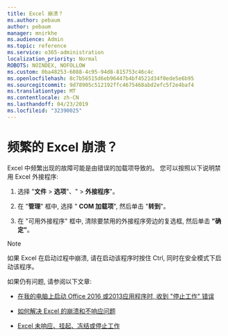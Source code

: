 ```yaml
---
title: Excel 崩溃？
ms.author: pebaum
author: pebaum
manager: mnirkhe
ms.audience: Admin
ms.topic: reference
ms.service: o365-administration
localization_priority: Normal
ROBOTS: NOINDEX, NOFOLLOW
ms.custom: 0ba48253-6088-4c95-94d8-815753c46c4c
ms.openlocfilehash: 8c7b56515d6eb96447b4bf4521d34f0ede5e6b95
ms.sourcegitcommit: 9d78905c512192ffc4675468abd2efc5f2e4baf4
ms.translationtype: MT
ms.contentlocale: zh-CN
ms.lasthandoff: 04/23/2019
ms.locfileid: "32390025"
---
```

# <a name="frequent-excel-crashes"></a>频繁的 Excel 崩溃？

Excel 中频繁出现的故障可能是由错误的加载项导致的。 您可以按照以下说明禁用 Excel 外接程序:
  
1. 选择 "**文件** \> **选项**"、" \> **外接程序**"。
    
2. 在 "**管理**" 框中, 选择 " **COM 加载项**", 然后单击 "**转到**"。
    
3. 在 "可用外接程序" 框中, 清除要禁用的外接程序旁边的复选框, 然后单击 **"确定"**。
    
> [!NOTE]
> 如果 Excel 在启动过程中崩溃, 请在启动该程序时按住 Ctrl, 同时在安全模式下启动该程序。 
  
如果仍有问题, 请参阅以下文章:
  
- [在我的电脑上启动 Office 2016 或2013应用程序时, 收到 "停止工作" 错误](https://support.office.com/article/52bd7985-4e99-4a35-84c8-2d9b8301a2fa.aspx)
    
- [如何解决 Excel 的崩溃和不响应问题](https://support.microsoft.com/help/2758592/how-to-troubleshoot-crashing-and-not-responding-issues-with-excel)
    
- [Excel 未响应、挂起、冻结或停止工作](https://support.office.com/article/37e7d3c9-9e84-40bf-a805-4ca6853a1ff4.aspx)
    
